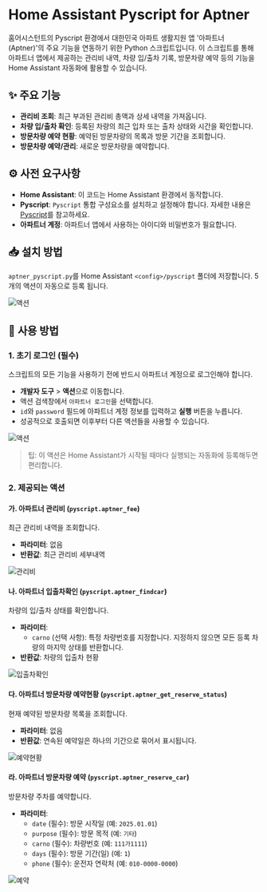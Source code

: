 # Home Assistant Pyscript for Aptner

홈어시스턴트의 Pyscript 환경에서 대한민국 아파트 생활지원 앱 '아파트너(Aptner)'의 주요 기능을 연동하기 위한 Python 스크립트입니다.
이 스크립트를 통해 아파트너 앱에서 제공하는 관리비 내역, 차량 입/출차 기록, 방문차량 예약 등의 기능을 Home Assistant 자동화에 활용할 수 있습니다.

## ✨ 주요 기능

  * **관리비 조회**: 최근 부과된 관리비 총액과 상세 내역을 가져옵니다.
  * **차량 입/출차 확인**: 등록된 차량의 최근 입차 또는 출차 상태와 시간을 확인합니다.
  * **방문차량 예약 현황**: 예약된 방문차량의 목록과 방문 기간을 조회합니다.
  * **방문차량 예약/관리**: 새로운 방문차량을 예약합니다.

## ⚙️ 사전 요구사항

  - **Home Assistant**: 이 코드는 Home Assistant 환경에서 동작합니다.
  - **Pyscript**: `Pyscript` 통합 구성요소를 설치하고 설정해야 합니다. 자세한 내용은 [Pyscript](https://hacs-pyscript.readthedocs.io/en/latest/installation.html)를 참고하세요.
  - **아파트너 계정**: 아파트너 앱에서 사용하는 아이디와 비밀번호가 필요합니다.

## 📥 설치 방법

`aptner_pyscript.py`를 Home Assistant `<config>/pyscript` 폴더에 저장합니다. 5개의 액션이 자동으로 등록 됩니다.

![액션](img.services.png)

## 🚀 사용 방법

### 1\. 초기 로그인 (필수)

스크립트의 모든 기능을 사용하기 전에 반드시 아파트너 계정으로 로그인해야 합니다.

  * **개발자 도구** \> **액션**으로 이동합니다.
  * 액션 검색창에서 `아파트너 로그인`을 선택합니다.
  * `id`와 `password` 필드에 아파트너 계정 정보를 입력하고 **실행** 버튼을 누릅니다.
  * 성공적으로 호출되면 이후부터 다른 액션들을 사용할 수 있습니다.

![액션](img.login.png)

> 팁: 이 액션은 Home Assistant가 시작될 때마다 실행되는 자동화에 등록해두면 편리합니다.

### 2\. 제공되는 액션

#### 가. 아파트너 관리비 (`pyscript.aptner_fee`)

최근 관리비 내역을 조회합니다.
  
  * **파라미터**: 없음
  * **반환값**: 최근 관리비 세부내역
    
![관리비](img.fee.png)

#### 나. 아파트너 입출차확인 (`pyscript.aptner_findcar`)

차량의 입/출차 상태를 확인합니다.

  * **파라미터**:
      * `carno` (선택 사항): 특정 차량번호를 지정합니다. 지정하지 않으면 모든 등록 차량의 마지막 상태를 반환합니다.
  * **반환값**: 차량의 입출차 현황
    
![입출차확인](img.carcheck.png)

#### 다. 아파트너 방문차량 예약현황 (`pyscript.aptner_get_reserve_status`)

현재 예약된 방문차량 목록을 조회합니다.

  * **파라미터**: 없음
  * **반환값**: 연속된 예약일은 하나의 기간으로 묶어서 표시됩니다.
    
![예약현황](img.carreservechk.png)

#### 라. 아파트너 방문차량 예약 (`pyscript.aptner_reserve_car`)

방문차량 주차를 예약합니다.

  * **파라미터**:
      * `date` (필수): 방문 시작일 (예: `2025.01.01`)
      * `purpose` (필수): 방문 목적 (예: `기타`)
      * `carno` (필수): 차량번호 (예: `111가1111`)
      * `days` (필수): 방문 기간(일) (예: `1`)
      * `phone` (필수): 운전자 연락처 (예: `010-0000-0000`)

![예약](img.carreserve.png)

